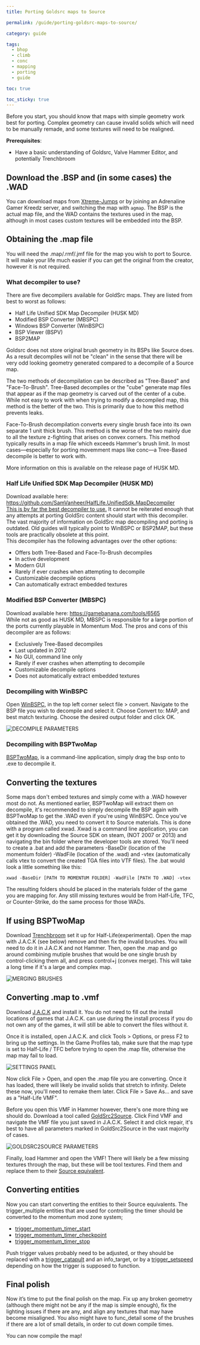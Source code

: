 ```yaml
---
title: Porting Goldsrc maps to Source

permalink: /guide/porting-goldsrc-maps-to-source/

category: guide

tags:
  - bhop
  - climb
  - conc
  - mapping
  - porting
  - guide  

toc: true

toc_sticky: true
---
```

Before you start, you should know that maps with simple geometry work best for porting. Complex geometry can cause invalid solids which will need to be manually remade, and some textures will need to be realigned.

**Prerequisites**:
- Have a basic understanding of Goldsrc, Valve Hammer Editor, and potentially Trenchbroom
 
## Download the .BSP and (in some cases) the .WAD

You can download maps from [Xtreme-Jumps](https://xtreme-jumps.eu/download.php?list.9) or by joining an Adrenaline Gamer Kreedz server, and switching the map with `agmap`. The BSP is the actual map file, and the WAD contains the textures used in the map, although in most cases custom textures will be embedded into the BSP.

## Obtaining the .map file
 
You will need the .map/.rmf/.jmf file for the map you wish to port to Source. It will make your life much easier if you can get the original from the creator, however it is not required.

### What decompiler to use?

There are five decompilers available for GoldSrc maps. They are listed from best to worst as follows:
- Half Life Unified SDK Map Decompiler (HUSK MD)
- Modified BSP Converter (MBSPC)
- Windows BSP Converter (WinBSPC)
- BSP Viewer (BSPV)
- BSP2MAP

Goldsrc does not store original brush geometry in its BSPs like Source does. As a result decompiles will not be "clean" in the sense that there will be very odd looking geometry generated compared to a decompile of a Source map.  

The two methods of decompilation can be described as "Tree-Based" and "Face-To-Brush". Tree-Based decompiles or the "cube" generate map files that appear as if the map geometry is carved out of the center of a cube. While not easy to work with when trying to modify a decompiled map, this method is the better of the two. This is primarily due to how this method prevents leaks.  

Face-To-Brush decompilation converts every single brush face into its own separate 1 unit thick brush. This method is the worse of the two mainly due to all the texture z-fighting that arises on convex corners. This method typically results in a map file which exceeds Hammer's brush limit. In most cases—especially for porting movemment maps like conc—a Tree-Based decompile is better to work with.  

More information on this is available on the release page of HUSK MD.   

### Half Life Unified SDK Map Decompiler (HUSK MD)
Download available here: https://github.com/SamVanheer/HalfLife.UnifiedSdk.MapDecompiler  
<ins>This is by far the best decompiler to use.</ins> It cannot be reiterated enough that any attempts at porting GoldSrc content should start with this decompiler. The vast majority of information on GoldSrc map decompiling and porting is outdated. Old guides will typically point to WinBSPC or BSP2MAP, but these tools are practically obsolete at this point.  
This decompiler has the following advantages over the other options:
 - Offers both Tree-Based and Face-To-Brush decompiles
 - In active development
 - Modern GUI
 - Rarely if ever crashes when attempting to decompile
 - Customizable decompile options
 - Can automatically extract embedded textures

### Modified BSP Converter (MBSPC)
Download available here: https://gamebanana.com/tools/6565  
While not as good as HUSK MD, MBSPC is responsible for a large portion of the ports currently playable in Momentum Mod.
The pros and cons of this decompiler are as follows:
- Exclusively Tree-Based decompiles
- Last updated in 2012
- No GUI, command line only
- Rarely if ever crashes when attempting to decompile
- Customizable decompile options
- Does not automatically extract embedded textures






### Decompiling with WinBSPC

Open [WinBSPC](https://valvedev.info/tools/winbspc/), in the top left corner select file > convert. Navigate to the BSP file you wish to decompile and select it. Choose Convert to: MAP, and best match texturing. Choose the desired output folder and click OK.

![DECOMPILE PARAMETERS](/assets/images/goldsrc_to_source_guide/WINBSPC_PARAMETERS.png)

### Decompiling with BSPTwoMap

[BSPTwoMap](https://valvedev.info/tools/bsptwomap/), is a command-line application, simply drag the bsp onto to .exe to decompile it.

## Converting the textures

Some maps don't embed textures and simply come with a .WAD however most do not. As mentioned earlier, BSPTwoMap will extract them on decompile, it's recommended to simply decompile the BSP again with BSPTwoMap to get the .WAD even if you're using WinBSPC. Once you've obtained the .WAD, you need to convert it to Source materials. This is done with a program called xwad. Xwad is a command line application, you can get it by downloading the Source SDK on steam, (NOT 2007 or 2013) and navigating the bin folder where the developer tools are stored. You'll need to create a .bat and add the parameters -BaseDir (location of the momentum folder) -WadFile (location of the .wad) and -vtex (automatically calls vtex to convert the created TGA files into VTF files). The .bat would look a little something like this:

`xwad -BaseDir [PATH TO MOMENTUM FOLDER] -WadFile [PATH TO .WAD] -vtex`

The resulting folders should be placed in the materials folder of the game you are mapping for. Any still missing textures would be from Half-Life, TFC, or Counter-Strike, do the same process for those WADs.

## If using BSPTwoMap

Download [Trenchbroom](https://github.com/TrenchBroom/TrenchBroom/releases) set it up for Half-Life(experimental). Open the map with J.A.C.K (see below) remove and then fix the invalid brushes. You will need to do it in J.A.C.K and not Hammer. Then, open the .map and go around combining mutiple brushes that would be one single brush by control-clicking them all, and press control+j (convex merge). This will take a long time if it's a large and complex map.

![MERGING BRUSHES](/assets/images/goldsrc_to_source_guide/TRENCHBROOM_MERGE.png)

## Converting .map to .vmf

Download [J.A.C.K](https://jack.hlfx.ru/en/download.html) and install it. You do not need to fill out the install locations of games that J.A.C.K. can use during the install process if you do not own any of the games, it will still be able to convert the files without it.

Once it is installed, open J.A.C.K. and click Tools > Options, or press F2 to bring up the settings. In the Game Profiles tab, make sure that the map type is set to Half-Life / TFC before trying to open the .map file, otherwise the map may fail to load.

![SETTINGS PANEL](/assets/images/goldsrc_to_source_guide/SETTINGS_PANEL.png)

Now click File > Open, and open the .map file you are converting. Once it has loaded, there will likely be invalid solids that stretch to infinity. Delete these now, you'll need to remake them later. Click File > Save As... and save as a "Half-Life VMF".

Before you open this VMF in Hammer however, there's one more thing we should do. Download a tool called [GoldSrc2Source](https://www.moddb.com/games/half-life-source/downloads/goldsrc2source-map-fixer). Click Find VMF and navigate the VMF file you just saved in J.A.C.K. Select it and click repair, it's best to have all parameters marked in GoldSrc2Source in the vast majority of cases.

![GOLDSRC2SOURCE PARAMETERS](/assets/images/goldsrc_to_source_guide/GLDSRC_2_SRC_PARAMETERS.png)

Finally, load Hammer and open the VMF! There will likely be a few missing textures through the map, but these will be tool textures. Find them and replace them to their [Source equivalent](https://developer.valvesoftware.com/wiki/Tool_texture).

## Converting entities

Now you can start converting the entities to their Source equivalents. The trigger_multiple entities that are used for controlling the timer should be converted to the momentum mod zone system; 
- [trigger_momentum_timer_start](/entity/trigger_momentum_timer_start/)
- [trigger_momentum_timer_checkpoint](/entity/trigger_momentum_timer_checkpoint/)
- [trigger_momentum_timer_stop](/entity/trigger_momentum_timer_stop/)

Push trigger values probably need to be adjusted, or they should be replaced with a [trigger_catapult](/entity/trigger_catapult/) and an info_target, or by a [trigger_setspeed](/entity/trigger_setspeed/) depending on how the trigger is supposed to function.

## Final polish

Now it’s time to put the final polish on the map. Fix up any broken geometry (although there might not be any if the map is simple enough), fix the lighting issues if there are any, and align any textures that may have become misaligned. You also might have to func_detail some of the brushes if there are a lot of small details, in order to cut down compile times. 

You can now compile the map!
